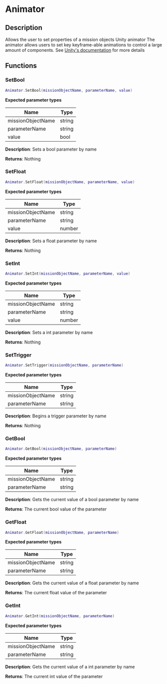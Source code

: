 Animator
========

Description
-----------

Allows the user to set properties of a mission objects Unity animator
The animator allows users to set key keyframe-able animations to control
a large amount of components. See
[Unity's
documentation](https://docs.unity3d.com/Manual/class-Animator.html)
for more details

Functions
---------

### SetBool

``` lua
Animator.SetBool(missionObjectName, parameterName, value)
```

**Expected parameter types**

| Name              | Type   |
|-------------------|--------|
| missionObjectName | string |
| parameterName     | string |
| value             | bool   |

**Description**: Sets a bool parameter by name

**Returns**: Nothing

### SetFloat

``` lua
Animator.SetFloat(missionObjectName, parameterName, value)
```

**Expected parameter types**

| Name              | Type   |
|-------------------|--------|
| missionObjectName | string |
| parameterName     | string |
| value             | number |

**Description**: Sets a float parameter by name

**Returns**: Nothing

### SetInt

``` lua
Animator.SetInt(missionObjectName, parameterName, value)
```

**Expected parameter types**

| Name              | Type   |
|-------------------|--------|
| missionObjectName | string |
| parameterName     | string |
| value             | number |

**Description**: Sets a int parameter by name

**Returns**: Nothing

### SetTrigger

``` lua
Animator.SetTrigger(missionObjectName, parameterName)
```

**Expected parameter types**

| Name              | Type   |
|-------------------|--------|
| missionObjectName | string |
| parameterName     | string |

**Description**: Begins a trigger parameter by name

**Returns**: Nothing

### GetBool

``` lua
Animator.GetBool(missionObjectName, parameterName)
```

**Expected parameter types**

| Name              | Type   |
|-------------------|--------|
| missionObjectName | string |
| parameterName     | string |

**Description**: Gets the current value of a bool parameter by name

**Returns**: The current bool value of the parameter

### GetFloat

``` lua
Animator.GetFloat(missionObjectName, parameterName)
```

**Expected parameter types**

| Name              | Type   |
|-------------------|--------|
| missionObjectName | string |
| parameterName     | string |

**Description**: Gets the current value of a float parameter by name

**Returns**: The current float value of the parameter

### GetInt

``` lua
Animator.GetInt(missionObjectName, parameterName)
```

**Expected parameter types**

| Name              | Type   |
|-------------------|--------|
| missionObjectName | string |
| parameterName     | string |

**Description**: Gets the current value of a int parameter by name

**Returns**: The current int value of the parameter
